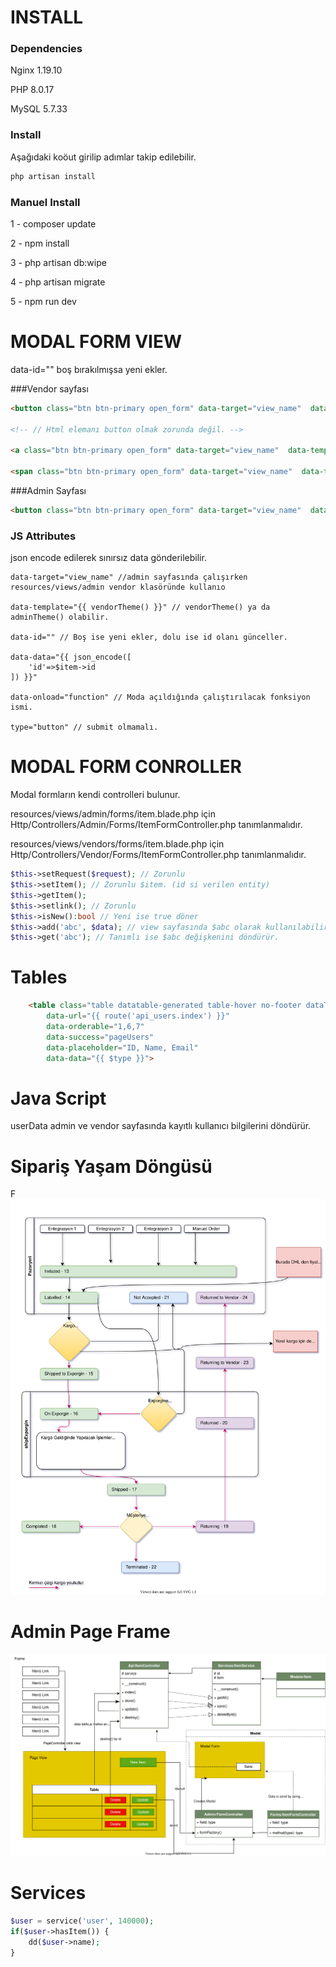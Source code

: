 # INSTALL
### Dependencies

Nginx 1.19.10

PHP 8.0.17

MySQL 5.7.33

### Install

Aşağıdaki koöut girilip adımlar takip edilebilir.
```cmd
php artisan install
```
### Manuel Install

1 - composer update

2 - npm install

3 - php artisan db:wipe

4 - php artisan migrate

5 - npm run dev

# MODAL FORM VIEW

data-id="" boş bırakılmışsa yeni ekler.

###Vendor sayfası
```html
<button class="btn btn-primary open_form" data-target="view_name"  data-template="{{ vendorTheme() }}" data-id=""  type="button">Button</button>

<!-- // Html elemanı button olmak zorunda değil. -->

<a class="btn btn-primary open_form" data-target="view_name"  data-template="{{ vendorTheme() }}" data-id=""  type="button">Button</a>

<span class="btn btn-primary open_form" data-target="view_name"  data-template="{{ vendorTheme() }}" data-id=""  type="button">Button</span>
```

###Admin Sayfası
```html
<button class="btn btn-primary open_form" data-target="view_name"  data-template="{{ adminTheme() }}" data-id=""  type="button">Button</button>
```

### JS Attributes
json encode edilerek sınırsız data gönderilebilir.
```
data-target="view_name" //admin sayfasında çalışırken resources/views/admin vendor klasöründe kullanıo

data-template="{{ vendorTheme() }}" // vendorTheme() ya da adminTheme() olabilir.
 
data-id="" // Boş ise yeni ekler, dolu ise id olanı günceller.  

data-data="{{ json_encode([
    'id'=>$item->id
]) }}"

data-onload="function" // Moda açıldığında çalıştırılacak fonksiyon ismi.

type="button" // submit olmamalı.
```
# MODAL FORM CONROLLER
Modal formların kendi controlleri bulunur.

resources/views/admin/forms/item.blade.php için  Http/Controllers/Admin/Forms/ItemFormController.php tanımlanmalıdır.

resources/views/vendors/forms/item.blade.php için  Http/Controllers/Vendor/Forms/ItemFormController.php tanımlanmalıdır.

```php
$this->setRequest($request); // Zorunlu
$this->setItem(); // Zorunlu $item. (id si verilen entity)
$this->getItem();
$this->setlink(); // Zorunlu
$this->isNew():bool // Yeni ise true döner
$this->add('abc', $data); // view sayfasında $abc olarak kullanılabilir.
$this->get('abc'); // Tanımlı ise $abc değişkenini döndürür.
```
# Tables
 
```html
    <table class="table datatable-generated table-hover no-footer dataTable"
        data-url="{{ route('api_users.index') }}" 
        data-orderable="1,6,7" 
        data-success="pageUsers" 
        data-placeholder="ID, Name, Email" 
        data-data="{{ $type }}">
```

# Java Script

userData admin ve vendor sayfasında kayıtlı kullanıcı bilgilerini döndürür.

# Sipariş Yaşam Döngüsü
F
<img src="./public/docs/.procedure.drawio.svg">

# Admin Page Frame

<img src="./public/docs/.frame.drawio.svg">

# Services

```php
$user = service('user', 140000);
if($user->hasItem()) {
    dd($user->name);
}
```
